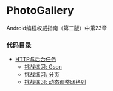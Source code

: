 # PhotoGallery
Android编程权威指南（第二版）中第23章

### 代码目录
* [HTTP与后台任务](https://github.com/uv-lab/PhotoGallery/tree/ch23)
    * [挑战练习: Gson](https://github.com/uv-lab/PhotoGallery/tree/exercise23.10)
    * [挑战练习: 分页](https://github.com/uv-lab/PhotoGallery/tree/exercise23.11)
    * [挑战练习: 动态调整网格列](https://github.com/uv-lab/PhotoGallery/tree/exercise23.12)
